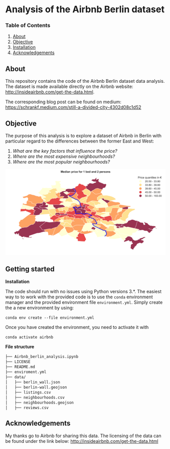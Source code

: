 # Analysis of the Airbnb Berlin dataset

### Table of Contents

1. [About](#about)
2. [Objective](#objective)
3. [Installation](#start)
4. [Acknowledgements](#acknowledgements)

## About <a name="about"></a>

This repository contains the code of the Airbnb Berlin dataset data analysis. The dataset is made available directly on the Airbnb website: http://insideairbnb.com/get-the-data.html. 

The corresponding blog post can be found on medium: https://schrankf.medium.com/still-a-divided-city-4302d08c1d52

## Objective <a name="objective"></a>

The purpose of this analysis is to explore a dataset of Airbnb in Berlin with particular regard to the differences between the former East and West: 
1. _What are the key factors that influence the price?_
2. _Where are the most expensive neighbourhoods?_
3. _Where are the most popular neighbourhoods?_

![Alt text](./img/price_map_contrained.png?raw=true "Optional Title")

## Getting started <a name="start"></a>

**Installation**

The code should run with no issues using Python versions 3.\*. The easiest way to to work with the provided code is to use the `conda` environment manager and the provided environment file `environment.yml`. Simply create the a new environment by using:
```
conda env create --file environment.yml
```
Once you have created the environment, you need to activate it with 
```
conda activate airbnb
```

**File structure**

```
├── Airbnb_berlin_analysis.ipynb
├── LICENSE
├── README.md
├── enviroment.yml
├── data/
│   ├── berlin_wall.json
│   ├── berlin-wall.geojson
│   ├── listings.csv
│   ├── neighbourhoods.csv
│   ├── neighbourhoods.geojson
│   ├── reviews.csv
```

## Acknowledgements <a name="acknowledgements"></a>

My thanks go to Airbnb for sharing this data. The licensing of the data can be found under the link below:
http://insideairbnb.com/get-the-data.html







